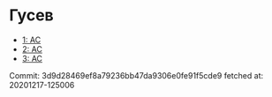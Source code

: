 # Гусев
- [1: AC](1.md)
- [2: AC](2.md)
- [3: AC](3.md)

Commit: 3d9d28469ef8a79236bb47da9306e0fe91f5cde9
 fetched at: 20201217-125006
